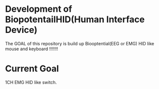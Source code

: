 # Development of BiopotentailHID(Human Interface Device)

The GOAL of this repository is build up Biooptential(EEG or EMG) HID like mouse and keyboard !!!!!!!

# Current Goal

1CH EMG HID like switch.
